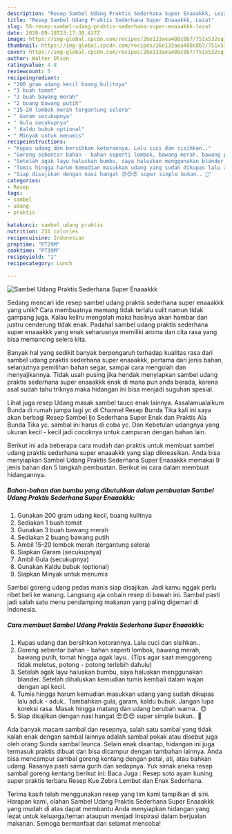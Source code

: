```yaml
---
description: "Resep Sambel Udang Praktis Sederhana Super Enaaakkk, Lezat"
title: "Resep Sambel Udang Praktis Sederhana Super Enaaakkk, Lezat"
slug: 56-resep-sambel-udang-praktis-sederhana-super-enaaakkk-lezat
date: 2020-09-18T23:17:30.437Z
image: https://img-global.cpcdn.com/recipes/26e133aea488c8b7/751x532cq70/sambel-udang-praktis-sederhana-super-enaaakkk-foto-resep-utama.jpg
thumbnail: https://img-global.cpcdn.com/recipes/26e133aea488c8b7/751x532cq70/sambel-udang-praktis-sederhana-super-enaaakkk-foto-resep-utama.jpg
cover: https://img-global.cpcdn.com/recipes/26e133aea488c8b7/751x532cq70/sambel-udang-praktis-sederhana-super-enaaakkk-foto-resep-utama.jpg
author: Walter Olson
ratingvalue: 4.8
reviewcount: 5
recipeingredient:
- "200 gram udang kecil buang kulitnya"
- "1 buah tomat"
- "3 buah bawang merah"
- "2 buang bawang putih"
- "15-20 lombok merah tergantung selera"
- " Garam secukupnya"
- " Gula secukupnya"
- " Kaldu bubuk optional"
- " Minyak untuk menumis"
recipeinstructions:
- "Kupas udang dan bersihkan kotorannya. Lalu cuci dan sisihkan.."
- "Goreng sebentar bahan - bahan seperti lombok, bawang merah, bawang putih, tomat hingga agak layu.. (Tips agar saat menggoreng tidak meletus, potong - potong terlebih dahulu)"
- "Setelah agak layu haluskan bumbu, saya haluskan menggunakan blander. Setelah dihaluskan kemudian tumis kembali dalam wajan dengan api kecil."
- "Tumis hingga harum kemudian masukkan udang yang sudah dikupas lalu aduk - aduk.. Tambahkan gula, garam, kaldu bubuk. Jangan lupa koreksi rasa. Masak hingga matang dan udang berubah warna.. 😍"
- "Siap disajikan dengan nasi hangat 😍😍😍 super simple bukan.. 🤩"
categories:
- Resep
tags:
- sambel
- udang
- praktis

katakunci: sambel udang praktis 
nutrition: 231 calories
recipecuisine: Indonesian
preptime: "PT29M"
cooktime: "PT39M"
recipeyield: "1"
recipecategory: Lunch

---
```



![Sambel Udang Praktis Sederhana Super Enaaakkk](https://img-global.cpcdn.com/recipes/26e133aea488c8b7/751x532cq70/sambel-udang-praktis-sederhana-super-enaaakkk-foto-resep-utama.jpg)

Sedang mencari ide resep sambel udang praktis sederhana super enaaakkk yang unik? Cara membuatnya memang tidak terlalu sulit namun tidak gampang juga. Kalau keliru mengolah maka hasilnya akan hambar dan justru cenderung tidak enak. Padahal sambel udang praktis sederhana super enaaakkk yang enak seharusnya memiliki aroma dan cita rasa yang bisa memancing selera kita.

Banyak hal yang sedikit banyak berpengaruh terhadap kualitas rasa dari sambel udang praktis sederhana super enaaakkk, pertama dari jenis bahan, selanjutnya pemilihan bahan segar, sampai cara mengolah dan menyajikannya. Tidak usah pusing jika hendak menyiapkan sambel udang praktis sederhana super enaaakkk enak di mana pun anda berada, karena asal sudah tahu triknya maka hidangan ini bisa menjadi suguhan spesial.

Lihat juga resep Udang masak sambel tauco enak lainnya. Assalamualaikum Bunda di rumah jumpa lagi yc di Channel Resep Bunda Tika kali ini saya akan berbagi Resep Sambel Ijo Sederhana Super Enak dan Praktis Ala Bunda Tika yc. sambal ini harus di coba yc. Dan Kebetulan udangnya yang ukuran kecil - kecil jadi cocoknya untuk campuran dengan bahan lain.


Berikut ini ada beberapa cara mudah dan praktis untuk membuat sambel udang praktis sederhana super enaaakkk yang siap dikreasikan. Anda bisa menyiapkan Sambel Udang Praktis Sederhana Super Enaaakkk memakai 9 jenis bahan dan 5 langkah pembuatan. Berikut ini cara dalam membuat hidangannya.

<!--inarticleads1-->

##### Bahan-bahan dan bumbu yang dibutuhkan dalam pembuatan Sambel Udang Praktis Sederhana Super Enaaakkk:

1. Gunakan 200 gram udang kecil, buang kulitnya
1. Sediakan 1 buah tomat
1. Gunakan 3 buah bawang merah
1. Sediakan 2 buang bawang putih
1. Ambil 15-20 lombok merah (tergantung selera)
1. Siapkan  Garam (secukupnya)
1. Ambil  Gula (secukupnya)
1. Gunakan  Kaldu bubuk (optional)
1. Siapkan  Minyak untuk menumis


Sambal goreng udang pedas manis siap disajikan. Jadi kamu nggak perlu ribet beli ke warung. Langsung aja cobain resep di bawah ini. Sambal pasti jadi salah satu menu pendamping makanan yang paling digemari di Indonesia. 

<!--inarticleads2-->

##### Cara membuat Sambel Udang Praktis Sederhana Super Enaaakkk:

1. Kupas udang dan bersihkan kotorannya. Lalu cuci dan sisihkan..
1. Goreng sebentar bahan - bahan seperti lombok, bawang merah, bawang putih, tomat hingga agak layu.. (Tips agar saat menggoreng tidak meletus, potong - potong terlebih dahulu)
1. Setelah agak layu haluskan bumbu, saya haluskan menggunakan blander. Setelah dihaluskan kemudian tumis kembali dalam wajan dengan api kecil.
1. Tumis hingga harum kemudian masukkan udang yang sudah dikupas lalu aduk - aduk.. Tambahkan gula, garam, kaldu bubuk. Jangan lupa koreksi rasa. Masak hingga matang dan udang berubah warna.. 😍
1. Siap disajikan dengan nasi hangat 😍😍😍 super simple bukan.. 🤩


Ada banyak macam sambal dan resepnya, salah satu sambal yang tidak kalah enak dengan sambal lainnya adalah sambal pokak atau disebut juga oleh orang Sunda sambal leunca. Selain enak disantap, hidangan ini juga termasuk praktis dibuat dan bisa dicampur dengan tambahan lainnya. Anda bisa mencampur sambal goreng kentang dengan petai, ati, atau bahkan udang. Rasanya pasti sama gurih dan sedapnya. Yuk simak aneka resep sambal goreng kentang berikut ini: Baca Juga : Resep soto ayam kuning super praktis terbaru Resep Kue Zebra Lembut dan Enak Sederhana. 

Terima kasih telah menggunakan resep yang tim kami tampilkan di sini. Harapan kami, olahan Sambel Udang Praktis Sederhana Super Enaaakkk yang mudah di atas dapat membantu Anda menyiapkan hidangan yang lezat untuk keluarga/teman ataupun menjadi inspirasi dalam berjualan makanan. Semoga bermanfaat dan selamat mencoba!

